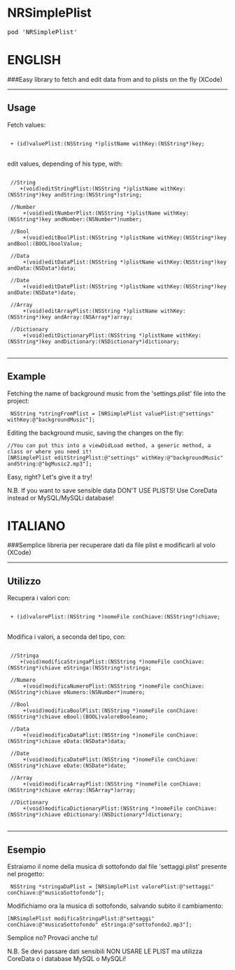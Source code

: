 NRSimplePlist
=============
<pre>pod 'NRSimplePlist'</pre>

ENGLISH
=============

###Easy library to fetch and edit data from and to plists on the fly (XCode)


---

## Usage


Fetch values:
<pre>
<code>
 + (id)valuePlist:(NSString *)plistName withKey:(NSString*)key;
</code>
</pre>


edit values, depending of his type, with:
<pre>
<code>
 //String
    +(void)editStringPlist:(NSString *)plistName withKey:(NSString*)key andString:(NSString*)string;

 //Number
	 +(void)editNumberPlist:(NSString *)plistName withKey:(NSString*)key andNumber:(NSNumber*)number;

 //Bool
	 +(void)editBoolPlist:(NSString *)plistName withKey:(NSString*)key andBool:(BOOL)boolValue;

 //Data
	 +(void)editDataPlist:(NSString *)plistName withKey:(NSString*)key andData:(NSData*)data;

 //Date
	 +(void)editDatePlist:(NSString *)plistName withKey:(NSString*)key andDate:(NSDate*)date;

 //Array
	 +(void)editArrayPlist:(NSString *)plistName withKey:(NSString*)key andArray:(NSArray*)array;

 //Dictionary
	 +(void)editDictionaryPlist:(NSString *)plistName withKey:(NSString*)key andDictionary:(NSDictionary*)dictionary;
</code>
</pre>

---
## Example

Fetching the name of background music from the 'settings.plist' file into the project:

	 NSString *stringFromPlist = [NRSimplePlist valuePlist:@"settings" withKey:@"backgroundMusic"];


Editing the background music, saving the changes on the fly:

	//You can put this into a viewDidLoad method, a generic method, a class or where you need it!
	[NRSimplePlist editStringPlist:@"settings" withKey:@"backgroundMusic" andString:@"bgMusic2.mp3"];


Easy, right?
Let's give it a try!


N.B. If you want to save sensible data DON'T USE PLISTS! Use CoreData instead or MySQL/MySQLi database!




ITALIANO
=============
###Semplice libreria per recuperare dati da file plist e modificarli al volo (XCode)


---

## Utilizzo


Recupera i valori con:
<pre>
<code>
 + (id)valorePlist:(NSString *)nomeFile conChiave:(NSString*)chiave;
</code>
</pre>


Modifica i valori, a seconda del tipo, con:
<pre>
<code>
 //Stringa
    +(void)modificaStringaPlist:(NSString *)nomeFile conChiave:(NSString*)chiave eStringa:(NSString*)stringa;

 //Numero
	 +(void)modificaNumeroPlist:(NSString *)nomeFile conChiave:(NSString*)chiave eNumero:(NSNumber*)numero;

 //Bool
	 +(void)modificaBoolPlist:(NSString *)nomeFile conChiave:(NSString*)chiave eBool:(BOOL)valoreBooleano;

 //Data
	 +(void)modificaDataPlist:(NSString *)nomeFile conChiave:(NSString*)chiave eData:(NSData*)data;

 //Date
	 +(void)modificaDatePlist:(NSString *)nomeFile conChiave:(NSString*)chiave eDate:(NSDate*)date;

 //Array
	 +(void)modificaArrayPlist:(NSString *)nomeFile conChiave:(NSString*)chiave eArray:(NSArray*)array;

 //Dictionary
	 +(void)modificaDictionaryPlist:(NSString *)nomeFile conChiave:(NSString*)chiave eDictionary:(NSDictionary*)dictionary;
</code>
</pre>

---
## Esempio

Estraiamo il nome della musica di sottofondo dal file 'settaggi.plist' presente nel progetto:

	 NSString *stringaDaPlist = [NRSimplePlist valorePlist:@"settaggi" conChiave:@"musicaSottofondo"];


Modifichiamo ora la musica di sottofondo, salvando subito il cambiamento:

	[NRSimplePlist modificaStringaPlist:@"settaggi" conChiave:@"musicaSottofondo" eStringa:@"sottofondo2.mp3"];


Semplice no?
Provaci anche tu!


N.B. Se devi passare dati sensibili NON USARE LE PLIST ma utilizza CoreData o i database MySQL o MySQLi!
